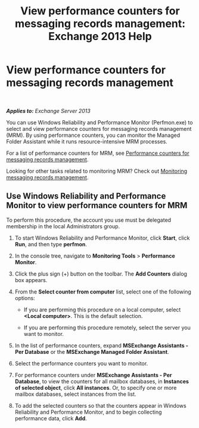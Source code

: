 ﻿---
title: 'View performance counters for messaging records management: Exchange 2013 Help'
TOCTitle: View performance counters for messaging records management
ms:assetid: ec374d31-2797-4f8b-8c96-3839d01a662c
ms:mtpsurl: https://technet.microsoft.com/en-us/library/Bb397227(v=EXCHG.150)
ms:contentKeyID: 50873815
ms.date: 05/13/2016
mtps_version: v=EXCHG.150
---

# View performance counters for messaging records management

 

_**Applies to:** Exchange Server 2013_


You can use Windows Reliability and Performance Monitor (Perfmon.exe) to select and view performance counters for messaging records management (MRM). By using performance counters, you can monitor the Managed Folder Assistant while it runs resource-intensive MRM processes.

For a list of performance counters for MRM, see [Performance counters for messaging records management](performance-counters-for-messaging-records-management-exchange-2013-help.md).

Looking for other tasks related to monitoring MRM? Check out [Monitoring messaging records management](monitoring-messaging-records-management-exchange-2013-help.md).

## Use Windows Reliability and Performance Monitor to view performance counters for MRM

To perform this procedure, the account you use must be delegated membership in the local Administrators group.

1.  To start Windows Reliability and Performance Monitor, click **Start**, click **Run**, and then type **perfmon**.

2.  In the console tree, navigate to **Monitoring Tools** \> **Performance Monitor**.

3.  Click the plus sign (+) button on the toolbar. The **Add Counters** dialog box appears.

4.  From the **Select counter from computer** list, select one of the following options:
    
      - If you are performing this procedure on a local computer, select **\<Local computer\>**. This is the default selection.
    
      - If you are performing this procedure remotely, select the server you want to monitor.

5.  In the list of performance counters, expand **MSExchange Assistants - Per Database** or the **MSExchange Managed Folder Assistant**.

6.  Select the performance counters you want to monitor.

7.  For performance counters under **MSExchange Assistants - Per Database**, to view the counters for all mailbox databases, in **Instances of selected object**, click **All instances**. Or, to specify one or more mailbox databases, select instances from the list.

8.  To add the selected counters so that the counters appear in Windows Reliability and Performance Monitor, and to begin collecting performance data, click **Add**.


